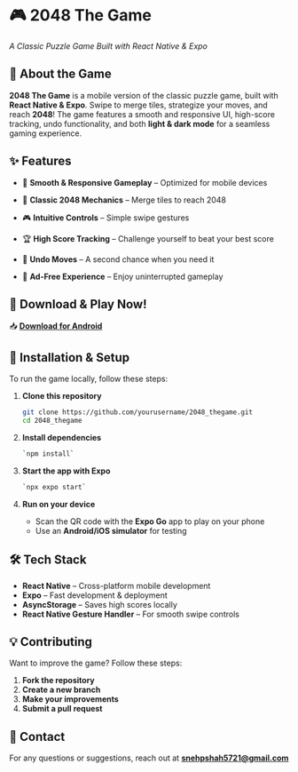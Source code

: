 
# 🎮 2048 The Game  
_A Classic Puzzle Game Built with React Native & Expo_  

## 📌 About the Game  
**2048 The Game** is a mobile version of the classic puzzle game, built with **React Native & Expo**. Swipe to merge tiles, strategize your moves, and reach **2048**! The game features a smooth and responsive UI, high-score tracking, undo functionality, and both **light & dark mode** for a seamless gaming experience.  

## ✨ Features  
- 🚀 **Smooth & Responsive Gameplay** – Optimized for mobile devices  
- 🎯 **Classic 2048 Mechanics** – Merge tiles to reach 2048  
- 🎮 **Intuitive Controls** – Simple swipe gestures  
- 🏆 **High Score Tracking** – Challenge yourself to beat your best score  
- 🔄 **Undo Moves** – A second chance when you need it  

- 🚫 **Ad-Free Experience** – Enjoy uninterrupted gameplay  

## 📲 Download & Play Now!  
📥 [**Download for Android**](https://drive.google.com/file/d/1UHNpuAVrBTc3HkjU7Rq7BX1lTYqD22x7/view?usp=drivesdk)  


## 🚀 Installation & Setup  
To run the game locally, follow these steps:  

1. **Clone this repository**  
   ```bash
   git clone https://github.com/yourusername/2048_thegame.git
   cd 2048_thegame
2.  **Install dependencies**
   
      ```bash
    `npm install` 
    
3.  **Start the app with Expo**
    
     ```bash
    `npx expo start` 
    
4.  **Run on your device**
    -   Scan the QR code with the **Expo Go** app to play on your phone
    -   Use an **Android/iOS simulator** for testing

## 🛠 Tech Stack

-   **React Native** – Cross-platform mobile development
-   **Expo** – Fast development & deployment
-   **AsyncStorage** – Saves high scores locally
-   **React Native Gesture Handler** – For smooth swipe controls


## 💡 Contributing

Want to improve the game? Follow these steps:

1.  **Fork the repository**
2.  **Create a new branch**
3.  **Make your improvements**
4.  **Submit a pull request**

## 📧 Contact

For any questions or suggestions, reach out at **snehpshah5721@gmail.com**
